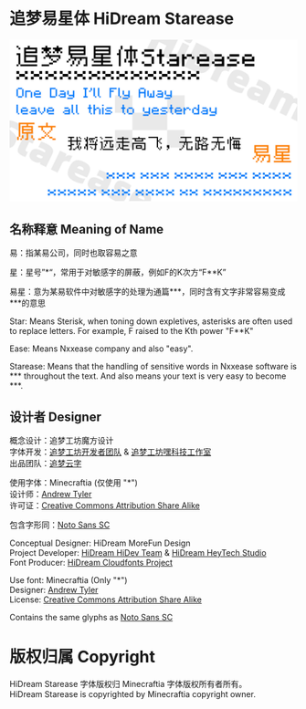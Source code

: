 # 追梦易星体 HiDream Starease
![HiDream Starease Preview](https://raw.githubusercontent.com/Cloudfonts/Starease/main/preview/preview.jpg "HiDream Starease Preview")
## 名称释意 Meaning of Name

易：指某易公司，同时也取容易之意

星：星号”\*“，常用于对敏感字的屏蔽，例如F的K次方“F\*\*K”

易星：意为某易软件中对敏感字的处理为通篇\*\*\*，同时含有文字非常容易变成\*\*\*的意思

Star: Means Sterisk, when toning down expletives, asterisks are often used to replace letters. For example, F raised to the Kth power "F\*\*K"

Ease: Means Nxxease company and also "easy".

Starease: Means that the handling of sensitive words in Nxxease software is \*\*\* throughout the text. And also means your text is very easy to become \*\*\*.

## 设计者 Designer
概念设计：追梦工坊魔方设计\
字体开发：[追梦工坊开发者团队](https://www.hidream.it) & [追梦工坊嘿科技工作室](https://www.heytech.cn)\
出品团队：[追梦云字](https://fonts.hidream.it)

使用字体：Minecraftia (仅使用 "\*")\
设计师：[Andrew Tyler](http://www.andrewtyler.net)\
许可证：[Creative Commons Attribution Share Alike](http://creativecommons.org/licenses/by-sa/3.0/)

包含字形同：[Noto Sans SC](https://fonts.google.com/noto/specimen/Noto+Sans+SC)

Conceptual Designer: HiDream MoreFun Design\
Project Developer: [HiDream HiDev Team](https://www.hidream.it) & [HiDream HeyTech Studio](https://www.heytech.cn)\
Font Producer: [HiDream Cloudfonts Project](https://fonts.hidream.it)

Use font: Minecraftia (Only "\*")\
Designer: [Andrew Tyler](http://www.andrewtyler.net)\
License: [Creative Commons Attribution Share Alike](http://creativecommons.org/licenses/by-sa/3.0/)

Contains the same glyphs as [Noto Sans SC](https://fonts.google.com/noto/specimen/Noto+Sans+SC)

# 版权归属 Copyright
HiDream Starease 字体版权归 Minecraftia 字体版权所有者所有。\
HiDream Starease is copyrighted by Minecraftia copyright owner.
